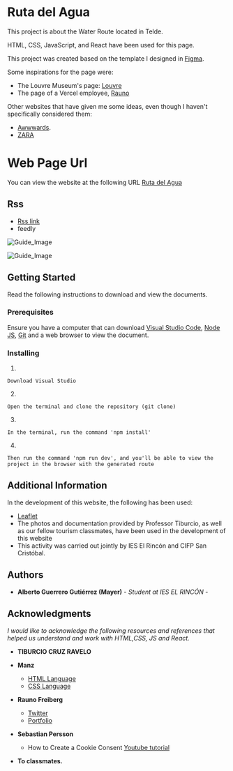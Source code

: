 # Ruta del Agua

This project is about the Water Route located in Telde. 

HTML, CSS, JavaScript, and React have been used for this page.

This project was created based on the template I designed in [Figma](https://www.figma.com/proto/tZQuPDlYi8NQtL4jCq5zko/Untitled?page-id=0%3A1&type=design&node-id=136-2&viewport=-1039%2C147%2C0.52&t=776CFfabPegp1Dn5-1&scaling=min-zoom ).

Some inspirations for the page were:

- The Louvre Museum's page: [Louvre](https://www.louvre.fr/es)
- The page of a Vercel employee,  [Rauno]( https://rauno.me/)

Other websites that have given me some ideas, even though I haven't specifically considered them:
- [Awwwards](https://www.awwwards.com/websites/).
- [ZARA](https://www.zara.com/es/)


# Web Page Url

You can view the website at the following URL  [Ruta del Agua](https://rutadelagua.web.app/)

## Rss
-  [Rss link](https://rutadelagua.web.app/rss/rutadelagua.xml)
- feedly

![Guide_Image](/React_Entrega/public/img/rss2.png)

![Guide_Image](/React_Entrega/public/img/rss1.png)

## Getting Started

Read the following instructions to download and view the documents.

### Prerequisites

Ensure you have a computer that can download [Visual Studio Code](https://code.visualstudio.com/), [Node JS](https://nodejs.org/en/), [Git](https://git-scm.com/) and a web browser to view the document.



### Installing



1.  

    Download Visual Studio

2.  

    Open the terminal and clone the repository (git clone)

3.  
  
    In the terminal, run the command 'npm install'

4. 

    Then run the command 'npm run dev', and you'll be able to view the project in the browser with the generated route


## Additional Information

In the development of this website, the following has been used:
- [Leaflet](https://leafletjs.com/)
- The photos and documentation provided by Professor Tiburcio, as well as our fellow tourism classmates, have been used in the development of this website
- This activity was carried out jointly by IES El Rincón and CIFP San Cristóbal.

## Authors
  - **Alberto Guerrero Gutiérrez (Mayer)** - *Student at IES EL RINCÓN* -

## Acknowledgments

  *I would like to acknowledge the following resources and references that helped us understand and work with HTML,CSS, JS and React.*
  
- **TIBURCIO CRUZ RAVELO**

- **Manz**
  - [HTML Language](https://lenguajehtml.com/)
  - [CSS Language](https://lenguajecss.com/)

- **Rauno Freiberg**
  - [Twitter](https://twitter.com/raunofreiberg)
  - [Portfolio](https://rauno.me/)
  

- **Sebastian Persson**

  - How to Create a Cookie Consent   [Youtube tutorial](https://www.youtube.com/watch?v=wBmYz-vDAAo)

-  **To classmates.**